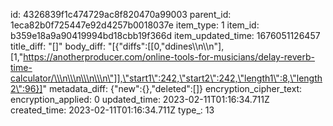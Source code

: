 id: 4326839f1c474729ac8f820470a99003
parent_id: 1eca82b0f725447e92d4257b0018037e
item_type: 1
item_id: b359e18a9a90419994bd18cbb19f366d
item_updated_time: 1676051126457
title_diff: "[]"
body_diff: "[{\"diffs\":[[0,\"ddines\\\n\\\n\"],[1,\"https://anotherproducer.com/online-tools-for-musicians/delay-reverb-time-calculator/\\\n\\\n\\\n\\\n\"]],\"start1\":242,\"start2\":242,\"length1\":8,\"length2\":96}]"
metadata_diff: {"new":{},"deleted":[]}
encryption_cipher_text: 
encryption_applied: 0
updated_time: 2023-02-11T01:16:34.711Z
created_time: 2023-02-11T01:16:34.711Z
type_: 13